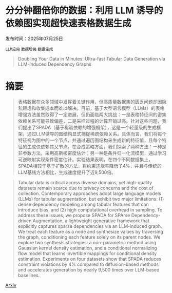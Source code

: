 # 分分钟翻倍你的数据：利用 LLM 诱导的依赖图实现超快速表格数据生成

发布时间：2025年07月25日

`LLM应用` `数据增强` `数据生成`

> Doubling Your Data in Minutes: Ultra-fast Tabular Data Generation via LLM-Induced Dependency Graphs

# 摘要

> 表格数据在众多领域中发挥着关键作用，但高质量数据集的匮乏问题却因隐私顾虑和收集成本而难以解决。目前，基于大型语言模型（LLMs）的表格增强方法虽然取得了一定进展，但仍面临两大挑战：一是表格特征间的密集依赖关系可能导致偏差，二是采样过程的计算开销过高。针对这些问题，我们提出了SPADA（基于稀疏依赖的增强框架），这是一个轻量级的生成框架，通过LLM诱导的图结构显式捕捉稀疏依赖关系。具体而言，我们将每个特征视为图中的一个节点，并通过遍历图结构来生成新的特征值，且每个特征的生成仅依赖其父节点。在合成策略方面，我们探索了两种方法：一种是非参数方法，采用高斯核密度估计；另一种是条件归一化流模型，通过学习可逆映射实现条件密度估计。实验结果表明，在四个不同数据集上，SPADA相较于基于扩散的方法，将约束违规率降低了4%，并且与传统的LLM基线方法相比，生成速度提升了近9,500倍。

> Tabular data is critical across diverse domains, yet high-quality datasets remain scarce due to privacy concerns and the cost of collection. Contemporary approaches adopt large language models (LLMs) for tabular augmentation, but exhibit two major limitations: (1) dense dependency modeling among tabular features that can introduce bias, and (2) high computational overhead in sampling. To address these issues, we propose SPADA for SPArse Dependency-driven Augmentation, a lightweight generative framework that explicitly captures sparse dependencies via an LLM-induced graph. We treat each feature as a node and synthesize values by traversing the graph, conditioning each feature solely on its parent nodes. We explore two synthesis strategies: a non-parametric method using Gaussian kernel density estimation, and a conditional normalizing flow model that learns invertible mappings for conditional density estimation. Experiments on four datasets show that SPADA reduces constraint violations by 4% compared to diffusion-based methods and accelerates generation by nearly 9,500 times over LLM-based baselines.

[Arxiv](https://arxiv.org/abs/2507.19334)